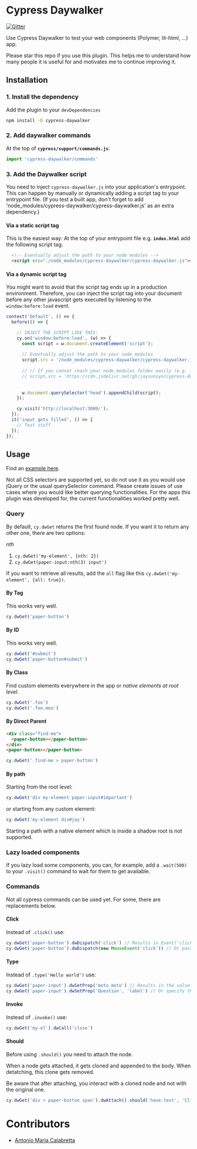 # Cypress Daywalker
[![Gitter](https://img.shields.io/gitter/room/DAVFoundation/DAV-Contributors.svg?style=flat-square)](https://gitter.im/cypress-daywalker)

Use Cypress Daywalker to test your web components (Polymer, lit-html, ...) app.

Please star this repo if you use this plugin. This helps me to understand how many people it is useful for and motivates me to continue improving it.

## Installation

### 1. Install the dependency
Add the plugin to your `devDependencies`

```bash
npm install -D cypress-daywalker
```
### 2. Add daywalker commands
At the top of **`cypress/support/commands.js`**:
```js
import 'cypress-daywalker/commands'
```

### 3. Add the Daywalker script
You need to inject `cypress-daywalker.js` into your application's entrypoint. This can happen by manually or dynamically adding a script tag to your entrypoint file. (If you test a built app, don't forget to add 'node_modules/cypress-daywalker/cypress-daywalker.js' as an extra dependency.)

#### Via a static script tag
This is the easiest way: At the top of your entrypoint file e.g. **`index.html`** add the following script tag.

```html
  <!-- Eventually adjust the path to your node modules -->
  <script src="./node_modules/cypress-daywalker/cypress-daywalker.js"></script>
```

#### Via a dynamic script tag
You might want to avoid that the script tag ends up in a production environment. Therefore, you can inject the script tag into your document before any other javascript gets executed by listening to the `window:before:load` event.

```javascript
context('Default', () => {
  before(() => {

    // INJECT THE SCRIPT LIKE THIS:
    cy.on('window:before:load', (w) => {
      const script = w.document.createElement('script');
      
      // Eventually adjust the path to your node modules
      script.src = '/node_modules/cypress-daywalker/cypress-daywalker.js';
      
      // // If you cannot reach your node_modules folder easily (e.g. in a Java application), try to load it via a cdn.
      // script.src = 'https://cdn.jsdelivr.net/gh/jaysunsyn/cypress-daywalker@0.1.1/cypress-daywalker.js';
      
      
      w.document.querySelector('head').appendChild(script);
    });

    cy.visit('http://localhost:3000/');
  });
  it('input gets filled', () => {
    // Test stuff
  });
});
```

## Usage
Find an [example here](https://github.com/JaySunSyn/cypress-daywalker/blob/master/example/).

Not all CSS selectors are supported yet, so do not use it as you would use jQuery or the usual querySelector command. Please create issues of use cases where you would like better querying functionalities. For the apps this plugin was developed for, the current functionalities worked pretty well.

### Query
By default, `cy.dwGet` returns the first found node. If you want it to return any other one, there are two options: 

*nth*
1. `cy.dwGet('my-element', {nth: 2})`
2. `cy.dwGet(paper-input:nth(3) input')`

If you want to retrieve all results, add the `all`  flag like this `cy.dwGet('my-element', {all: true})`.

#### By Tag

This works very well.

```js
cy.dwGet('paper-button')
```

#### By ID

This works very well.

```js
cy.dwGet('#submit')
cy.dwGet('paper-button#submit')
```

#### By Class

Find custom elements everywhere in the app or *native elements at root level*.

```js
cy.dwGet('.foo')
cy.dwGet('.foo.moo')
```

#### By Direct Parent

```html
<div class="find-me">
  <paper-button></paper-button>
</div>
<paper-button></paper-button>
```

```js
cy.dwGet('.find-me > paper-button')
```

#### By path

Starting from the root level:

```js
cy.dwGet('div my-element paper-input#important')
```

or starting from any custom element:

```js
cy.dwGet('my-element div#jay')
```

Starting a path with a native element which is inside a shadow root is not supported.

### Lazy loaded components
If you lazy load some components, you can, for example, add a `.wait(500)` to your `.visit()` command to wait for them to get available.

### Commands
Not all cypress commands can be used yet. For some, there are replacements below.

#### Click

Instead of `.click()` use:

```js
cy.dwGet('paper-button').dwDispatch('click') // Results in Event('click')
cy.dwGet('paper-button').dwDispatch(new MouseEvent('click')) // Or pass in any other event
```

#### Type

Instead of `.type('Hello world')` use:

```js
cy.dwGet('paper-input').dwSetProp('moto moto') // Results in the value property gets set
cy.dwGet('paper-input').dwSetProp('Question', 'label') // Or specify the property name
```

#### Invoke

Instead of `.invoke()` use:

```js
cy.dwGet('my-el').dwCall('close')
```

#### Should

Before using `.should()` you need to attach the node.

When a node gets attached, it gets cloned and appended to the body. When detatching, this clone gets removed.

Be aware that after attaching, you interact with a cloned node and not with the original one.

```js
cy.dwGet('div > paper-button span').dwAttach().should('have.text', 'Click').dwDetach();
```

# Contributors
- [Antonio Maria Calabretta](https://github.com/amcalabretta)
